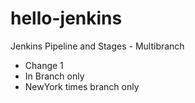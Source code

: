 # hello-jenkins
Jenkins Pipeline and Stages - Multibranch

- Change 1
- In Branch only
- NewYork times branch only
